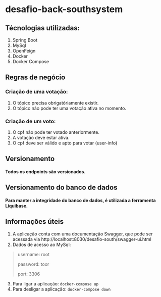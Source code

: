 # desafio-back-southsystem

## Técnologias utilizadas:
1. Spring Boot
2. MySql
3. OpenFeign
4. Docker
5. Docker Compose

## Regras de negócio

### Criação de uma votação:
1. O tópico precisa obrigatóriamente existir.
2. O tópico não pode ter uma votação ativa no momento.

### Criação de um voto:
1. O cpf não pode ter votado anteriormente.
2. A votação deve estar ativa.
3. O cpf deve ser válido e apto para votar (user-info)

## Versionamento 

#### Todos os endpoints são versionados.

## Versionamento do banco de dados

#### Para manter a integridade do banco de dados, é utilizada a ferramenta Liquibase.

## Informações úteis
1. A aplicação conta com uma documentação Swagger, que pode ser acessada via http://localhost:8030/desafio-south/swagger-ui.html
2. Dados de acesso ao MySql:
> username: root
> 
> password: toor
> 
> port: 3306

3. Para ligar a aplicação: `docker-compose up`
4. Para desligar a aplicação: `docker-compose down`